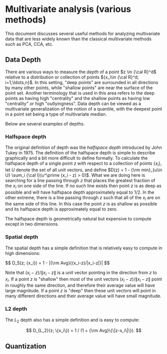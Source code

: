 # Multivariate analysis (various methods)

This document discusses several useful methods for analyzing multivariate data
that are less widely known than the classical multivariate methods such as PCA,
CCA, etc.

## Data Depth

There are various ways to measure the *depth* of a point $z \in {\cal R}^d$ relative to a distribution
or collection of points $\{x_i\in {\cal R}^d; i=1,\ldots,n}$.  In this setting, "deep points" are surrounded in all directions
by many other points, while "shallow points" are near the surface of the point set.
Another terminology that is used in this area refers to the deep points as having
high "centrality" and the shallow points as having low "centrality" or high "outlyingness".
Data depth can be viewed as a multivariate generalization of the notion of a quantile,
with the deepest point in a point set being a type of multivariate median.

Below are several examples of depths.

### Halfspace depth

The original definition of depth was the *halfspace depth* introduced by John Tukey in 1975.  The definition
of the halfspace depth is simple to describe graphically and a bit more difficult to define formally.  To
calculate
the halfspace depth of a single point $z$ with respect to a collection of points $\{x_i\}$, let $U$ denote the set of all unit vectors,
and define $D(z) = 1 - {\rm min}_{u\in U} \sum_i {\cal I}(u^\prime (x_i - z) > 0)$.  What we are doing here is
searching for a line passing through $z$ that places the greatest fraction of the $x_i$ on one side of the line.  If no
such line exists then point $z$ is as deep as possible and will have halfspace depth approximately equal to 1/2.  In the other extreme,
there is a line passing through $z$ such that all of the $x_i$ are on the same side of this line.  In this case the
point $z$ is as shallow as possible and its halfspace depth is approximately equal to zero.

The halfspace depth is geometrically natural but expensive to compute except in two dimensions.

### Spatial depth

The spatial depth has a simple definition that is relatively easy to compute in high dimensions:

$$
D_S(z; \{x_i\}) = 1 - \|{\rm Avg}\{(x_i-z)/\|x_i-z\|}\|
$$

Note that $(x_i-z)/\|x_i-z\|$ is a unit vector pointing in the direction from $z$ to $x_i$.  If
a point $z$ is "shallow" then most of the unit vectors $(x_i-z)/\|x_i-z\|$ point in roughly the same
direction, and therefore their average value will have large magnitude.  If a point $z$ is "deep"
then these unit vectors will point in many different directions and their average value will have
small magnitude.

### L2 depth

The $L_2$ depth also has a simple definition and is easy to compute:

$$
D_{L_2}(z; \{x_i\}) = 1 / (1 + {\rm Avg}\{\|z-x_i\|\}).
$$





## Quantization


